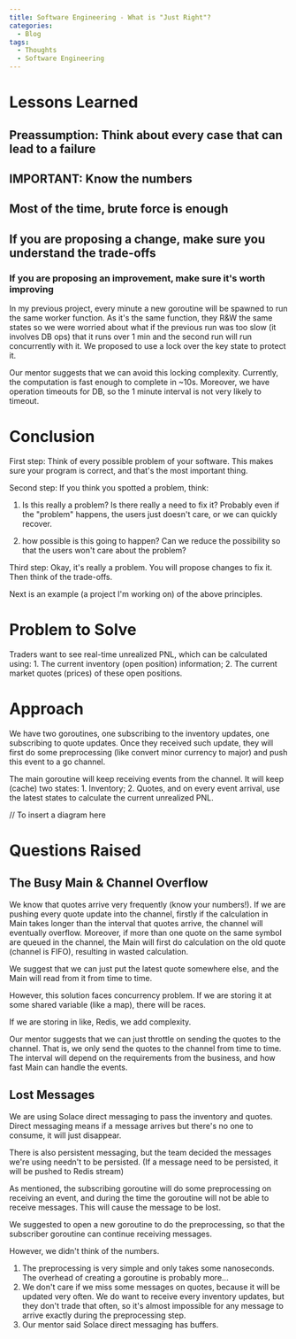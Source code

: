 ```yaml
---
title: Software Engineering - What is "Just Right"?
categories:
  - Blog
tags:
  - Thoughts
  - Software Engineering
---
```


# Lessons Learned

## Preassumption: Think about every case that can lead to a failure

## IMPORTANT: Know the numbers

## Most of the time, brute force is enough

## If you are proposing a change, make sure you understand the trade-offs

### If you are proposing an improvement, make sure it's worth improving

In my previous project, every minute a new goroutine will be spawned to run the same worker function. As it's the same function, they R&W the same states so we were worried about what if the previous run was too slow (it involves DB ops) that it runs over 1 min and the second run will run concurrently with it. We proposed to use a lock over the key state to protect it.

Our mentor suggests that we can avoid this locking complexity. Currently, the computation is fast enough to complete in ~10s. Moreover, we have operation timeouts for DB, so the 1 minute interval is not very likely to timeout.

# Conclusion

First step: Think of every possible problem of your software. This makes sure your program is correct, and that's the most important thing.

Second step: If you think you spotted a problem, think: 

1. Is this really a problem? Is there really a need to fix it? Probably even if the "problem" happens, the users just doesn't care, or we can quickly recover.

2. how possible is this going to happen? Can we reduce the possibility so that the users won't care about the problem?

Third step: Okay, it's really a problem. You will propose changes to fix it. Then think of the trade-offs.



Next is an example (a project I'm working on) of the above principles.

# Problem to Solve

Traders want to see real-time unrealized PNL, which can be calculated using: 1. The current inventory (open position) information; 2. The current market quotes (prices) of these open positions.

# Approach

We have two goroutines, one subscribing to the inventory updates, one subscribing to quote updates. Once they received such update, they will first do some preprocessing (like convert minor currency to major) and push this event to a go channel.

The main goroutine will keep receiving events from the channel. It will keep (cache) two states: 1. Inventory; 2. Quotes, and on every event arrival, use the latest states to calculate the current unrealized PNL.

// To insert a diagram here

# Questions Raised

## The Busy Main & Channel Overflow

We know that quotes arrive very frequently (know your numbers!). If we are pushing every quote update into the channel, firstly if the calculation in Main takes longer than the interval that quotes arrive, the channel will eventually overflow. Moreover, if more than one quote on the same symbol are queued in the channel, the Main will first do calculation on the old quote (channel is FIFO), resulting in wasted calculation.

We suggest that we can just put the latest quote somewhere else, and the Main will read from it from time to time.

However, this solution faces concurrency problem. If we are storing it at some shared variable (like a map), there will be races.

If we are storing in like, Redis, we add complexity.

Our mentor suggests that we can just throttle on sending the quotes to the channel. That is, we only send the quotes to the channel from time to time. The interval will depend on the requirements from the business, and how fast Main can handle the events.

## Lost Messages

We are using Solace direct messaging to pass the inventory and quotes. Direct messaging means if a message arrives but there's no one to consume, it will just disappear.

There is also persistent messaging, but the team decided the messages we're using needn't to be persisted. (If a message need to be persisted, it will be pushed to Redis stream)

As mentioned, the subscribing goroutine will do some preprocessing on receiving an event, and during the time the goroutine will not be able to receive messages. This will cause the message to be lost.

We suggested to open a new goroutine to do the preprocessing, so that the subscriber goroutine can continue receiving messages.

However, we didn't think of the numbers.

1. The preprocessing is very simple and only takes some nanoseconds. The overhead of creating a goroutine is probably more...
2. We don't care if we miss some messages on quotes, because it will be updated very often. We do want to receive every inventory updates, but they don't trade that often, so it's almost impossible for any message to arrive exactly during the preprocessing step.
3. Our mentor said Solace direct messaging has buffers.
